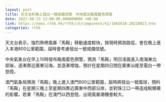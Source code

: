 ```yaml
---
layout: post
title: 天文台料晚上發出一號戒備信號　內地發出颱風藍色預警
date: 2022-08-23 13:00:06.000000000 +08:00
link: https://news.rthk.hk/rthk/ch/component/k2/1663618-20220823.htm
categories: rthk
---
```


天文台表示，強烈熱帶風暴「馬鞍」移動速度較快，按現時預測路徑，會在晚上進入本港800公里範圍，屆時會考慮發出一號戒備信號。

中央氣象台在早上10時發布颱風藍色預警，預測「馬鞍」明日凌晨進入南海東北部後，逐漸靠近廣東沿海，並逐漸增強，預計在星期四日間在廣東汕尾至電白一帶登陸。

澳門氣象局預測「馬鞍」晚上進入澳門800公里範圍，屆時將發出一號風球，預料「馬鞍」在星期三晚上至星期四靠近廣東中西部沿岸，並對珠江口一帶造成較顯著的影響。若果「馬鞍」在澳門以西登陸，出現風暴潮機會較大。
